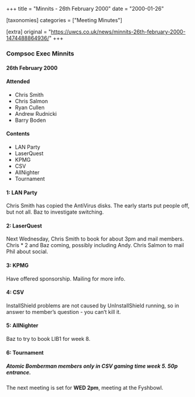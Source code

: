 +++
title = "Minnits - 26th February 2000"
date = "2000-01-26"

[taxonomies]
categories = ["Meeting Minutes"]

[extra]
original = "https://uwcs.co.uk/news/minnits-26th-february-2000-1474488864936/"
+++

### Compsoc Exec Minnits

#### 26th February 2000

#### Attended

  - Chris Smith
  - Chris Salmon
  - Ryan Cullen
  - Andrew Rudnicki
  - Barry Boden

#### Contents

  - LAN Party
  - LaserQuest
  - KPMG
  - CSV
  - AllNighter
  - Tournament

#### 1: LAN Party

Chris Smith has copied the AntiVirus disks. The early starts put people off, but not all. Baz to investigate switching.

#### 2: LaserQuest

Next Wednesday, Chris Smith to book for about 3pm and mail members. Chris \* 2 and Baz coming, possibly including Andy. Chris Salmon to mail Phil about social.

#### 3: KPMG

Have offered sponsorship. Mailing for more info.

#### 4: CSV

InstallShield problems are not caused by UnInstallShield running, so in answer to member’s question - you can’t kill it.

#### 5: AllNighter

Baz to try to book LIB1 for week 8.

#### 6: Tournament

##### Atomic Bomberman members only in CSV gaming time week 5. 50p entrance.

The next meeting is set for ****WED 2pm****, meeting at the Fyshbowl.
